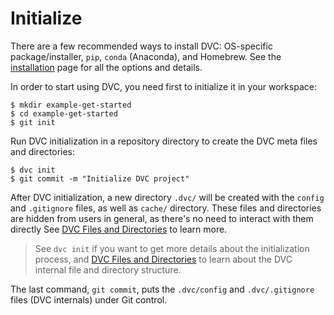 # Initialize

There are a few recommended ways to install DVC: OS-specific package/installer,
`pip`, `conda` (Anaconda), and Homebrew. See the [installation](/doc/install)
page for all the options and details.

In order to start using DVC, you need first to initialize it in your
<abbr>workspace</abbr>:

```dvc
$ mkdir example-get-started
$ cd example-get-started
$ git init
```

Run DVC initialization in a repository directory to create the DVC meta files
and directories:

```dvc
$ dvc init
$ git commit -m "Initialize DVC project"
```

After DVC initialization, a new directory `.dvc/` will be created with the
`config` and `.gitignore` files, as well as `cache/` directory. These files and
directories are hidden from users in general, as there's no need to interact
with them directly See
[DVC Files and Directories](/doc/user-guide/dvc-files-and-directories) to learn
more.

> See `dvc init` if you want to get more details about the initialization
> process, and
> [DVC Files and Directories](/doc/user-guide/dvc-files-and-directories) to
> learn about the DVC internal file and directory structure.

The last command, `git commit`, puts the `.dvc/config` and `.dvc/.gitignore`
files (DVC internals) under Git control.
